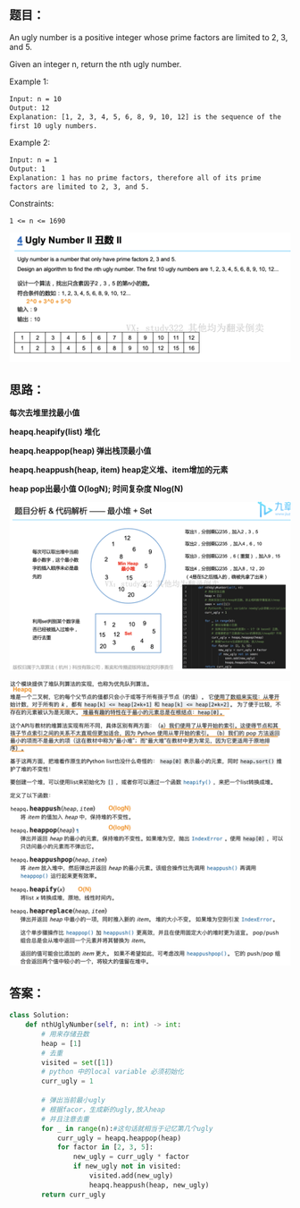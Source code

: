 ## 题目：
An ugly number is a positive integer whose prime factors are limited to 2, 3, and 5.

Given an integer n, return the nth ugly number.

Example 1:
```
Input: n = 10
Output: 12
Explanation: [1, 2, 3, 4, 5, 6, 8, 9, 10, 12] is the sequence of the first 10 ugly numbers.
```
Example 2:
```
Input: n = 1
Output: 1
Explanation: 1 has no prime factors, therefore all of its prime factors are limited to 2, 3, and 5.
``` 

Constraints:
```
1 <= n <= 1690
```
![a](https://github.com/SSRRBB/Leetcode/blob/main/Images/212.png)

## 思路：

**每次去堆里找最小值**

**heapq.heapify(list) 堆化**

**heapq.heappop(heap) 弹出栈顶最小值**

**heapq.heappush(heap, item) heap定义堆、item增加的元素**


**heap pop出最小值 O(logN); 时间复杂度 Nlog(N)**

![a](https://github.com/SSRRBB/Leetcode/blob/main/Images/213.png)

![a](https://github.com/SSRRBB/Leetcode/blob/main/Images/214.png)

## 答案：
```python
class Solution:
    def nthUglyNumber(self, n: int) -> int:
        # 用来存储丑数
        heap = [1]
        # 去重
        visited = set([1])
        # python 中的local variable 必须初始化
        curr_ugly = 1
        
        # 弹出当前最小ugly
        # 根据facor，生成新的ugly,放入heap
        # 并且注意去重
        for _ in range(n):#这句话就相当于记忆第几个ugly
            curr_ugly = heapq.heappop(heap)
            for factor in [2, 3, 5]:
                new_ugly = curr_ugly * factor
                if new_ugly not in visited:
                    visited.add(new_ugly)
                    heapq.heappush(heap, new_ugly)
        return curr_ugly


```
